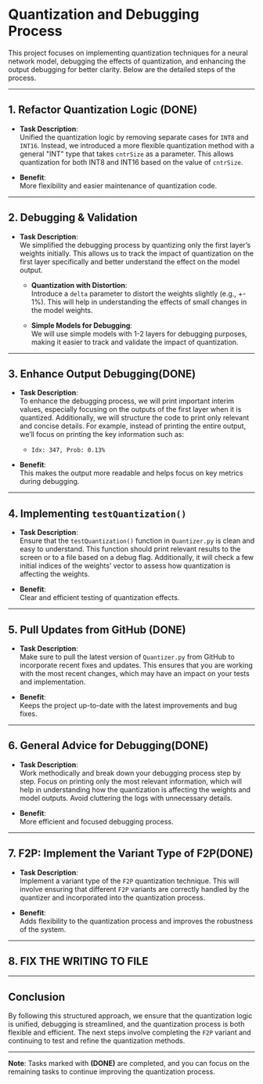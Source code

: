 # Quantization and Debugging Process

This project focuses on implementing quantization techniques for a neural network model, debugging the effects of quantization, and enhancing the output debugging for better clarity. Below are the detailed steps of the process.

---

## 1. Refactor Quantization Logic **(DONE)**

- **Task Description**:  
  Unified the quantization logic by removing separate cases for `INT8` and `INT16`. Instead, we introduced a more flexible quantization method with a general "INT" type that takes `cntrSize` as a parameter. This allows quantization for both INT8 and INT16 based on the value of `cntrSize`.

- **Benefit**:  
  More flexibility and easier maintenance of quantization code.

---

## 2. Debugging & Validation

- **Task Description**:  
  We simplified the debugging process by quantizing only the first layer’s weights initially. This allows us to track the impact of quantization on the first layer specifically and better understand the effect on the model output.

  - **Quantization with Distortion**:  
    Introduce a `delta` parameter to distort the weights slightly (e.g., +- 1%). This will help in understanding the effects of small changes in the model weights.

  - **Simple Models for Debugging**:  
    We will use simple models with 1-2 layers for debugging purposes, making it easier to track and validate the impact of quantization.

---

## 3. Enhance Output Debugging(DONE)

- **Task Description**:  
  To enhance the debugging process, we will print important interim values, especially focusing on the outputs of the first layer when it is quantized. Additionally, we will structure the code to print only relevant and concise details. For example, instead of printing the entire output, we’ll focus on printing the key information such as:

  - `Idx: 347, Prob: 0.13%`

- **Benefit**:  
  This makes the output more readable and helps focus on key metrics during debugging.

---

## 4. Implementing `testQuantization()`

- **Task Description**:  
  Ensure that the `testQuantization()` function in `Quantizer.py` is clean and easy to understand. This function should print relevant results to the screen or to a file based on a debug flag. Additionally, it will check a few initial indices of the weights’ vector to assess how quantization is affecting the weights.

- **Benefit**:  
  Clear and efficient testing of quantization effects.

---

## 5. Pull Updates from GitHub **(DONE)**

- **Task Description**:  
  Make sure to pull the latest version of `Quantizer.py` from GitHub to incorporate recent fixes and updates. This ensures that you are working with the most recent changes, which may have an impact on your tests and implementation.

- **Benefit**:  
  Keeps the project up-to-date with the latest improvements and bug fixes.

---

## 6. General Advice for Debugging(DONE)

- **Task Description**:  
  Work methodically and break down your debugging process step by step. Focus on printing only the most relevant information, which will help in understanding how the quantization is affecting the weights and model outputs. Avoid cluttering the logs with unnecessary details.

- **Benefit**:  
  More efficient and focused debugging process.

---

## 7. F2P: Implement the Variant Type of F2P(DONE)

- **Task Description**:  
  Implement a variant type of the `F2P` quantization technique. This will involve ensuring that different `F2P` variants are correctly handled by the quantizer and incorporated into the quantization process.

- **Benefit**:  
  Adds flexibility to the quantization process and improves the robustness of the system.

---

## 8. FIX THE WRITING TO FILE
---

## Conclusion

By following this structured approach, we ensure that the quantization logic is unified, debugging is streamlined, and the quantization process is both flexible and efficient. The next steps involve completing the `F2P` variant and continuing to test and refine the quantization methods.

---

**Note**: Tasks marked with **(DONE)** are completed, and you can focus on the remaining tasks to continue improving the quantization process.

